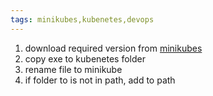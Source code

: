 ```yaml
---
tags: minikubes,kubenetes,devops
---
```

1. download required version from [minikubes](https://github.com/kubernetes/minikube/releases)
2. copy exe to kubenetes folder
3. rename file to minikube
4. if folder to is not in path, add to path
